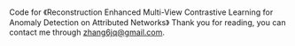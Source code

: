 Code for 《Reconstruction Enhanced Multi-View Contrastive Learning for Anomaly Detection on Attributed Networks》
Thank you for reading, you can contact me through zhang6jq@gmail.com.
